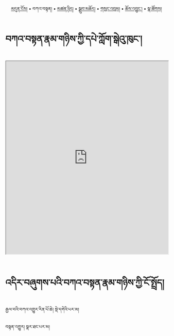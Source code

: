 <p align="center">
  <a href="https://bdrc-reader.github.io/mugey-gonpa/">མདུན་ངོས།</a> • <span>བཀའ་བསྟན།</span> • 
  <a href="https://bdrc-reader.github.io/mugey-gonpa/tsannyid">མཚན་ཉིད།</a> •
  <a href="https://bdrc-reader.github.io/mugey-gonpa/drubchod">སྒྲུབ་མཆོད།</a> • 
<a href="https://bdrc-reader.github.io/mugey-gonpa/sungbum">གསུང་འབུམ།</a> • <a href="https://bdrc-reader.github.io/mugey-gonpa/chojung">ཆོས་འབྱུང་།</a> • <a href="https://bdrc-reader.github.io/mugey-gonpa/natsok">སྣ་ཚོགས།</a></p>


# བཀའ་བསྟན་རྣམ་གཉིས་ཀྱི་དཔེ་ཀློག་སྒེའུ་ཁུང་།

<iframe allowfullscreen src="https://library.bdrc.io/scripts/embed-iframe.html?work=bdr:W1ERI0027001&origin=website.com" width="100%" height="600"></iframe>

<br>
<br>

# འདིར་བཞུགས་པའི་བཀའ་བསྟན་རྣམ་གཉིས་ཀྱི་ངོ་སྤྲོད།

རྒྱལ་བའི་བཀའ་འགྱུར་རིན་པོ་ཆེ། སྡེ་དགེའི་པར་མ།

བསྟན་འགྱུར། སྣར་ཐང་པར་མ།
